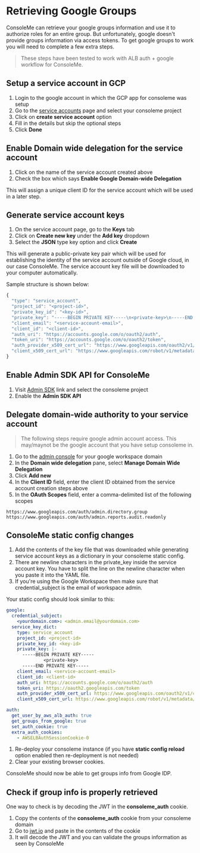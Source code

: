 # Retrieving Google Groups

ConsoleMe can retrieve your google groups information and use it to authorize roles for an entire group. But unfortunately, google doesn't provide groups information via access tokens. To get google groups to work you will need to complete a few extra steps.

> These steps have been tested to work with ALB auth + google workflow for ConsoleMe.

## Setup a service account in GCP

1. Login to the google account in which the GCP app for consoleme was setup
2. Go to the [service accounts](https://console.cloud.google.com/iam-admin/serviceaccounts) page and select your consoleme project
3. Click on **create service account** option
4. Fill in the details but skip the optional steps
5. Click **Done**

## Enable Domain wide delegation for the service account

1. Click on the name of the service account created above
2. Check the box which says **Enable Google Domain-wide Delegation**

This will assign a unique client ID for the service account which will be used in a later step.

## Generate service account keys

1. On the service account page, go to the **Keys** tab
2. Click on **Create new key** under the **Add key** dropdown
3. Select the **JSON** type key option and click **Create**

This will generate a public-private key pair which will be used for establishing the identity of the service account outside of Google cloud, in our case ConsoleMe. The service account key file will be downloaded to your computer automatically.

Sample structure is shown below:

```javascript
{
  "type": "service_account",
  "project_id": "<project-id>",
  "private_key_id": "<key-id>",
  "private_key": "-----BEGIN PRIVATE KEY-----\n<private-key>\n-----END PRIVATE KEY-----\n",
  "client_email": "<service-account-email>",
  "client_id": "<client-id>",
  "auth_uri": "https://accounts.google.com/o/oauth2/auth",
  "token_uri": "https://accounts.google.com/o/oauth2/token",
  "auth_provider_x509_cert_url": "https://www.googleapis.com/oauth2/v1/certs",
  "client_x509_cert_url": "https://www.googleapis.com/robot/v1/metadata/x509/<service-account-email>"
}
```

## Enable Admin SDK API for ConsoleMe

1. Visit [Admin SDK](https://console.cloud.google.com/apis/library/admin.googleapis.com) link and select the consoleme project
2. Enable the **Admin SDK API**

## Delegate domain-wide authority to your service account

> The following steps require google admin account access. This may/maynot be the google account that you have setup consoleme in.

1. Go to the [admin console](http://admin.google.com/) for your google workspace domain
2. In the **Domain wide delegation** pane, select **Manage Domain Wide Delegation**
3. Click **Add new**
4. In the **Client ID** field, enter the client ID obtained from the service account creation steps above
5. In the **OAuth Scopes** field, enter a comma-delimited list of the following scopes

```text
https://www.googleapis.com/auth/admin.directory.group
https://www.googleapis.com/auth/admin.reports.audit.readonly
```

## ConsoleMe static config changes

1. Add the contents of the key file that was downloaded while generating service account keys as a dictionary in your consoleme static config.
2. There are newline characters in the private\_key inside the service account key. You have to split the line on the newline character when you paste it into the YAML file.
3. If you're using the Google Workspace then make sure that credential\_subject is the email of workspace admin.

Your static config should look similar to this:

```yaml
google:
  credential_subject:
    <yourdomain.com>: <admin.email@yourdomain.com>
  service_key_dict:
    type: service_account
    project_id: <project-id>
    private_key_id: <key-id>
    private_key: |-
      -----BEGIN PRIVATE KEY-----
              <private-key>
      -----END PRIVATE KEY-----
    client_email: <service-account-email>
    client_id: <client-id>
    auth_uri: https://accounts.google.com/o/oauth2/auth
    token_uri: https://oauth2.googleapis.com/token
    auth_provider_x509_cert_url: https://www.googleapis.com/oauth2/v1/certs
    client_x509_cert_url: https://www.googleapis.com/robot/v1/metadata/x509/<service-account-email>

auth:
  get_user_by_aws_alb_auth: true
  get_groups_from_google: true
  set_auth_cookie: true
  extra_auth_cookies:
    - AWSELBAuthSessionCookie-0
```

1. Re-deploy your consoleme instance \(if you have **static config reload** option enabled then re-deployment is not needed\)
2. Clear your existing browser cookies.

ConsoleMe should now be able to get groups info from Google IDP.

## Check if group info is properly retrieved

One way to check is by decoding the JWT in the **consoleme\_auth** cookie.

1. Copy the contents of the **consoleme\_auth** cookie from your consoleme domain
2. Go to [jwt.io](https://github.com/Netflix/consoleme/tree/6423fcfc7f089b5f021608c48e7c04f9d1435221/docs/gitbook/configuration/authentication-and-authorization/jwt.io) and paste in the contents of the cookie
3. It will decode the JWT and you can validate the groups information as seen by ConsoleMe

